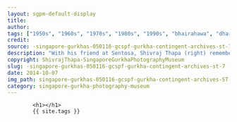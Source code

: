 ```yaml
---
layout: sgpm-default-display
title: 
author: 
tags: ["1950s", "1960s", "1970s", "1980s", "1990s", "bhairahawa", "dharan", "gurkhas", "kathmandu", "nepal", "pokhara", "singapore", "singapore gurkha archive", "singapore gurkha old photographs", "singapore gurkha photography museum", "singapore gurkhas"]
credit: 
source: -singapore-gurkhas-050116-gcspf-gurkha-contingent-archives-st-7
description: "With his friend at Sentosa, Shivraj Thapa (right) remembers that it may have been a picnic during his off day. His shirt and pants were bought at Geylang Serai because they were cheap. Date: 1976."
copyright: ShivrajThapa-SingaporeGurkhaPhotographyMuseum
slug: -singapore-gurkhas-050116-gcspf-gurkha-contingent-archives-st-7
date: 2014-10-07
img_path: singapore-gurkhas-050116-gcspf-gurkha-contingent-archives-ST-7.jpg
category: singapore-gurkha-photography-museum
---
```

	 		

	 		<h1></h1>
	 		{{ site.tags }}
	 		
